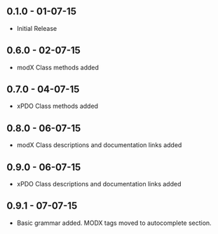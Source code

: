 ## 0.1.0 - 01-07-15
* Initial Release
## 0.6.0 - 02-07-15
* modX Class methods added
## 0.7.0 - 04-07-15
* xPDO Class methods added
## 0.8.0 - 06-07-15
* modX Class descriptions and documentation links added
## 0.9.0 - 06-07-15
* xPDO Class descriptions and documentation links added
## 0.9.1 - 07-07-15
* Basic grammar added. MODX tags moved to autocomplete section.
